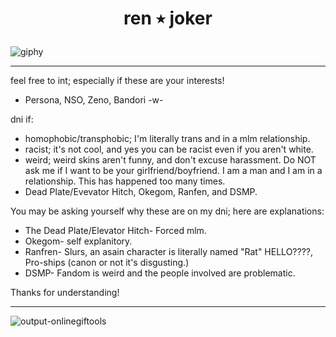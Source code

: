 # **<p align="center">ren ٭ joker<p align="center">**

 ![giphy](https://github.com/renaster/renaster/assets/163688658/ec784831-833b-4b6e-ab8d-014dfb8213ad)


-----


feel free to int; especially if these are your interests!
- Persona, NSO, Zeno, Bandori -w-

dni if:
- homophobic/transphobic; I'm literally trans and in a mlm relationship.
- racist; it's not cool, and yes you can be racist even if you aren't white.
- weird; weird skins aren't funny, and don't excuse harassment. Do NOT ask me if I want to be your girlfriend/boyfriend. I am a man and I am in a relationship. This has happened too many times.
- Dead Plate/Evevator Hitch, Okegom, Ranfen, and DSMP.

You may be asking yourself why these are on my dni; here are explanations:
- The Dead Plate/Elevator Hitch- Forced mlm.
- Okegom- self explanitory.
- Ranfren- Slurs, an asain character is literally named "Rat" HELLO????, Pro-ships (canon or not it's disgusting.)
- DSMP- Fandom is weird and the people involved are problematic.

Thanks for understanding!

-----

![output-onlinegiftools](https://github.com/renaster/renaster/assets/163688658/4cd8ed41-f692-41b5-9d51-0c9eef32586c)
